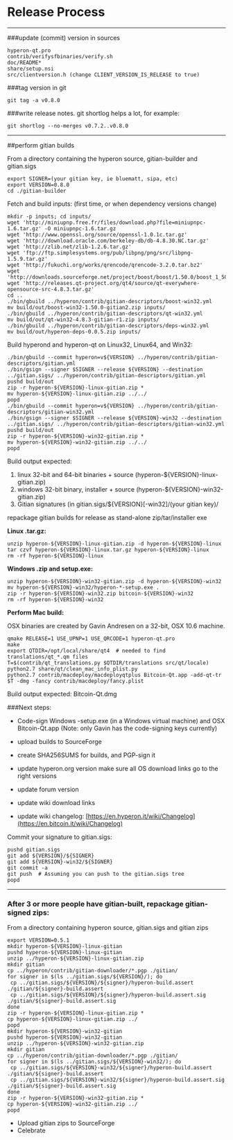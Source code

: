 Release Process
====================

* * *

###update (commit) version in sources


	hyperon-qt.pro
	contrib/verifysfbinaries/verify.sh
	doc/README*
	share/setup.nsi
	src/clientversion.h (change CLIENT_VERSION_IS_RELEASE to true)

###tag version in git

	git tag -a v0.8.0

###write release notes. git shortlog helps a lot, for example:

	git shortlog --no-merges v0.7.2..v0.8.0

* * *

##perform gitian builds

 From a directory containing the hyperon source, gitian-builder and gitian.sigs
  
	export SIGNER=(your gitian key, ie bluematt, sipa, etc)
	export VERSION=0.8.0
	cd ./gitian-builder

 Fetch and build inputs: (first time, or when dependency versions change)

	mkdir -p inputs; cd inputs/
	wget 'http://miniupnp.free.fr/files/download.php?file=miniupnpc-1.6.tar.gz' -O miniupnpc-1.6.tar.gz
	wget 'http://www.openssl.org/source/openssl-1.0.1c.tar.gz'
	wget 'http://download.oracle.com/berkeley-db/db-4.8.30.NC.tar.gz'
	wget 'http://zlib.net/zlib-1.2.6.tar.gz'
	wget 'ftp://ftp.simplesystems.org/pub/libpng/png/src/libpng-1.5.9.tar.gz'
	wget 'http://fukuchi.org/works/qrencode/qrencode-3.2.0.tar.bz2'
	wget 'http://downloads.sourceforge.net/project/boost/boost/1.50.0/boost_1_50_0.tar.bz2'
	wget 'http://releases.qt-project.org/qt4/source/qt-everywhere-opensource-src-4.8.3.tar.gz'
	cd ..
	./bin/gbuild ../hyperon/contrib/gitian-descriptors/boost-win32.yml
	mv build/out/boost-win32-1.50.0-gitian2.zip inputs/
	./bin/gbuild ../hyperon/contrib/gitian-descriptors/qt-win32.yml
	mv build/out/qt-win32-4.8.3-gitian-r1.zip inputs/
	./bin/gbuild ../hyperon/contrib/gitian-descriptors/deps-win32.yml
	mv build/out/hyperon-deps-0.0.5.zip inputs/

 Build hyperond and hyperon-qt on Linux32, Linux64, and Win32:
  
	./bin/gbuild --commit hyperon=v${VERSION} ../hyperon/contrib/gitian-descriptors/gitian.yml
	./bin/gsign --signer $SIGNER --release ${VERSION} --destination ../gitian.sigs/ ../hyperon/contrib/gitian-descriptors/gitian.yml
	pushd build/out
	zip -r hyperon-${VERSION}-linux-gitian.zip *
	mv hyperon-${VERSION}-linux-gitian.zip ../../
	popd
	./bin/gbuild --commit hyperon=v${VERSION} ../hyperon/contrib/gitian-descriptors/gitian-win32.yml
	./bin/gsign --signer $SIGNER --release ${VERSION}-win32 --destination ../gitian.sigs/ ../hyperon/contrib/gitian-descriptors/gitian-win32.yml
	pushd build/out
	zip -r hyperon-${VERSION}-win32-gitian.zip *
	mv hyperon-${VERSION}-win32-gitian.zip ../../
	popd

  Build output expected:

  1. linux 32-bit and 64-bit binaries + source (hyperon-${VERSION}-linux-gitian.zip)
  2. windows 32-bit binary, installer + source (hyperon-${VERSION}-win32-gitian.zip)
  3. Gitian signatures (in gitian.sigs/${VERSION}[-win32]/(your gitian key)/

repackage gitian builds for release as stand-alone zip/tar/installer exe

**Linux .tar.gz:**

	unzip hyperon-${VERSION}-linux-gitian.zip -d hyperon-${VERSION}-linux
	tar czvf hyperon-${VERSION}-linux.tar.gz hyperon-${VERSION}-linux
	rm -rf hyperon-${VERSION}-linux

**Windows .zip and setup.exe:**

	unzip hyperon-${VERSION}-win32-gitian.zip -d hyperon-${VERSION}-win32
	mv hyperon-${VERSION}-win32/hyperon-*-setup.exe .
	zip -r hyperon-${VERSION}-win32.zip bitcoin-${VERSION}-win32
	rm -rf hyperon-${VERSION}-win32

**Perform Mac build:**

  OSX binaries are created by Gavin Andresen on a 32-bit, OSX 10.6 machine.

	qmake RELEASE=1 USE_UPNP=1 USE_QRCODE=1 hyperon-qt.pro
	make
	export QTDIR=/opt/local/share/qt4  # needed to find translations/qt_*.qm files
	T=$(contrib/qt_translations.py $QTDIR/translations src/qt/locale)
	python2.7 share/qt/clean_mac_info_plist.py
	python2.7 contrib/macdeploy/macdeployqtplus Bitcoin-Qt.app -add-qt-tr $T -dmg -fancy contrib/macdeploy/fancy.plist

 Build output expected: Bitcoin-Qt.dmg

###Next steps:

* Code-sign Windows -setup.exe (in a Windows virtual machine) and
  OSX Bitcoin-Qt.app (Note: only Gavin has the code-signing keys currently)

* upload builds to SourceForge

* create SHA256SUMS for builds, and PGP-sign it

* update hyperon.org version
  make sure all OS download links go to the right versions

* update forum version

* update wiki download links

* update wiki changelog: [https://en.hyperon.it/wiki/Changelog](https://en.bitcoin.it/wiki/Changelog)

Commit your signature to gitian.sigs:

	pushd gitian.sigs
	git add ${VERSION}/${SIGNER}
	git add ${VERSION}-win32/${SIGNER}
	git commit -a
	git push  # Assuming you can push to the gitian.sigs tree
	popd

-------------------------------------------------------------------------

### After 3 or more people have gitian-built, repackage gitian-signed zips:

From a directory containing hyperon source, gitian.sigs and gitian zips

	export VERSION=0.5.1
	mkdir hyperon-${VERSION}-linux-gitian
	pushd hyperon-${VERSION}-linux-gitian
	unzip ../hyperon-${VERSION}-linux-gitian.zip
	mkdir gitian
	cp ../hyperon/contrib/gitian-downloader/*.pgp ./gitian/
	for signer in $(ls ../gitian.sigs/${VERSION}/); do
	 cp ../gitian.sigs/${VERSION}/${signer}/hyperon-build.assert ./gitian/${signer}-build.assert
	 cp ../gitian.sigs/${VERSION}/${signer}/hyperon-build.assert.sig ./gitian/${signer}-build.assert.sig
	done
	zip -r hyperon-${VERSION}-linux-gitian.zip *
	cp hyperon-${VERSION}-linux-gitian.zip ../
	popd
	mkdir hyperon-${VERSION}-win32-gitian
	pushd hyperon-${VERSION}-win32-gitian
	unzip ../hyperon-${VERSION}-win32-gitian.zip
	mkdir gitian
	cp ../hyperon/contrib/gitian-downloader/*.pgp ./gitian/
	for signer in $(ls ../gitian.sigs/${VERSION}-win32/); do
	 cp ../gitian.sigs/${VERSION}-win32/${signer}/hyperon-build.assert ./gitian/${signer}-build.assert
	 cp ../gitian.sigs/${VERSION}-win32/${signer}/hyperon-build.assert.sig ./gitian/${signer}-build.assert.sig
	done
	zip -r hyperon-${VERSION}-win32-gitian.zip *
	cp hyperon-${VERSION}-win32-gitian.zip ../
	popd

- Upload gitian zips to SourceForge
- Celebrate 
